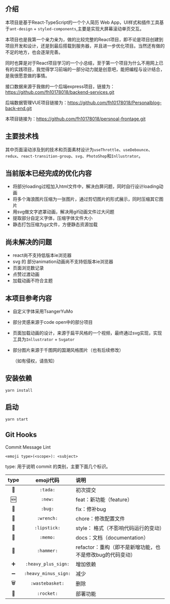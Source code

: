 ## 介绍
本项目是基于React-TypeScript的一个个人简历 Web App，UI样式和插件工具基于`ant-design` + `styled-components`,主要是实现大屏幕滚动单页交互。

本项目也是我第一个亲力亲为，做的比较完整的React项目，即不论是项目创建到项目开发和设计，还是到最后搭载到服务器，并且进一步优化项目。当然还有做的不足的地方，也会逐渐完善。

同时也算是对于React项目学习的一个小总结，至于第一个项目为什么不用网上已有的实践项目，我觉得学习前端的一部分动力就是创意吧，能把编程与设计结合，是我很愿意做的事情。

接口数据来源于我做的一个后端express项目，链接为：<https://github.com/fh10178018/backend-services.git>

后端数据管理VUE项目链接为：<https://github.com/fh10178018/Personalblog-back-end.git>

本项目链接为：<https://github.com/fh10178018/persnoal-frontage.git>

## 主要技术栈
其中页面滚动涉及到的技术和页面素材设计为`useThrottle`、`useDebounce`、`redux`、`react-transition-group`、`svg`、`PhotoShop`和`Inllustrator`。

## 当前版本已经完成的优化内容
* 将部分loading过程加入html文件中，解决白屏问题，同时自行设计loading动画
* 将多个海浪图片压缩为一张图片，通过剪切图片的形式展示，同时压缩其它图片
* 用svg做文字遮罩动画，解决用gif动画文件过大问题
* 提取部分自定义字体，压缩字体文件大小
* 静态打包压缩为gz文件，方便静态资源加载

## 尚未解决的问题
* react尚不支持低版本ie浏览器
* svg 的 部分animation动画尚不支持低版本ie浏览器
* 页面浏览数记录
* 点赞过渡动画
* 加载动画不符合主题

## 本项目参考内容
* 自定义字体采用TsangerYuMo

* 部分灵感来源于code open中的部分项目

* 页面加载动画的设计，来源于扁平风格的一个视频，最终通过svg实现，实现工具为`Inllustrator` + `Svgator`

* 部分图片来源于千图网的国潮风格图片（也有后续修改）

  （如有侵权，请告知）

## 安装依赖
`yarn install`

## 启动
`yarn start`

## Git Hooks

Commit Message Lint

```
<emoji type>(<scope>): <subject>
```

type: 用于说明 commit 的类别，主要下面几个标识。

| type  |      emoji代码       | 说明                                                      |
| :---: | :------------------: | :-------------------------------------------------------- |
|   🎉   |       `:tada:`       | 初次提交                                                  |
|   🆕   |       `:new:`        | feat：新功能（feature）                                   |
|   🐛   |       `:bug:`        | fix：修补bug                                              |
|   🔧   |      `:wrench:`      | chore：修改配置文件                                       |
|   💄   |     `:lipstick:`     | style： 格式（不影响代码运行的变动）                      |
|   📝   |       `:memo:`       | docs：文档（documentation）                               |
|   🔨   |      `:hammer:`      | refactor：重构（即不是新增功能，也不是修改bug的代码变动） |
|   ➕   | `:heavy_plus_sign:`  | 增加依赖                                                  |
|   ➖   | `:heavy_minus_sign:` | 减少                                                      |
|   🗑️   |   `:wastebasket:`    | 删除                                                      |
|   🚀   |      `:rocket:`      | 部署功能                                                  |
